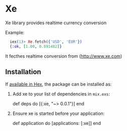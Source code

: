 # Xe

Xe library provides realtime currency conversion

Example:

```elixir
  iex(1)> Xe.fetch({'USD', 'EUR'})
  {:ok, [1.00, 0.891482]}
```

It fecthes realtime conversion from (http://www.xe.com)

## Installation

If [available in Hex](https://hex.pm/docs/publish), the package can be installed as:

  1. Add xe to your list of dependencies in `mix.exs`:

        def deps do
          [{:xe, "~> 0.0.1"}]
        end

  2. Ensure xe is started before your application:

        def application do
          [applications: [:xe]]
        end


